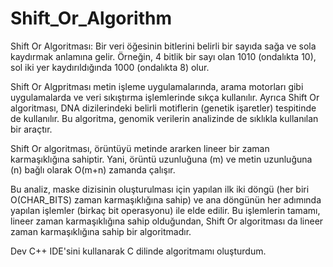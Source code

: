 # Shift_Or_Algorithm
Shift Or Algoritması: Bir veri öğesinin bitlerini belirli bir sayıda sağa ve sola kaydırmak anlamına gelir.
Örneğin, 4 bitlik bir sayı olan 1010 (ondalıkta 10), sol iki yer kaydırıldığında 1000 (ondalıkta 8) olur.

Shift Or Algpritması metin işleme uygulamalarında, arama motorları gibi uygulamalarda ve veri sıkıştırma işlemlerinde sıkça kullanılır.
Ayrıca Shift Or algoritması, DNA dizilerindeki belirli motiflerin (genetik işaretler) tespitinde de kullanılır. Bu algoritma, genomik verilerin analizinde de sıklıkla kullanılan bir araçtır.

Shift Or algoritması, örüntüyü metinde ararken lineer bir zaman karmaşıklığına sahiptir. Yani, örüntü uzunluğuna (m) ve metin uzunluğuna (n) bağlı olarak O(m+n) zamanda çalışır.

Bu analiz, maske dizisinin oluşturulması için yapılan ilk iki döngü (her biri O(CHAR_BITS) zaman karmaşıklığına sahip) ve ana döngünün her adımında yapılan işlemler (birkaç bit operasyonu) ile elde edilir. Bu işlemlerin tamamı, lineer zaman karmaşıklığına sahip olduğundan, Shift Or algoritması da lineer zaman karmaşıklığına sahip bir algoritmadır.

Dev C++ IDE'sini kullanarak C dilinde algoritmamı oluşturdum.  

